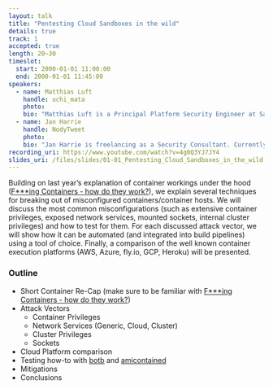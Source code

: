 ```yaml
---
layout: talk
title: "Pentesting Cloud Sandboxes in the wild"
details: true
track: 1
accepted: true
length: 20~30
timeslot:
  start: 2000-01-01 11:00:00
  end: 2000-01-01 11:45:00
speakers: 
  - name: Matthias Luft
    handle: uchi_mata
    photo: 
    bio: "Matthias Luft is a Principal Platform Security Engineer at Salesforce Heroku. After more than 10 years in IT Security, he is still excited about a broad range of topics (from hypervisor security to IT security management) and has presented on them on various occasions. Currently he works on container and cloud security topics."
  - name: Jan Harrie
    handle: NodyTweet
    photo: 
    bio: "Jan Harrie is freelancing as a Security Consultant. Currently, he spends the majority of his research time on containers and their run-time environments. If he is not digging into containers, the daily business consists of securing container environments, security risk assessments, and conceptional topics. In the past he worked as penetration tester, consultant and spend a while in academia."
recording_uri: https://www.youtube.com/watch?v=4g0Q3YJ7JY4
slides_uri: /files/slides/01-01_Pentesting_Cloud_Sandboxes_in_the_wild.pdf
---
```


Building on last year’s explanation of container workings under the hood ([F***ing Containers - how do they work?](https://2019.bsidesmunich.org/talks/01-03_Fucking-Containers/)), we explain several techniques for breaking out of misconfigured containers/container hosts.
We will discuss the most common misconfigurations (such as extensive container privileges, exposed network services, mounted sockets, internal cluster privileges) and how to test for them.
For each discussed attack vector, we will show how it can be automated (and integrated into build pipelines) using a tool of choice.
Finally, a comparison of the well known container execution platforms (AWS, Azure, fly.io, GCP, Heroku) will be presented.


### Outline

  - Short Container Re-Cap (make sure to be familiar with [F***ing Containers - how do they work?](https://2019.bsidesmunich.org/talks/01-03_Fucking-Containers/))
  - Attack Vectors
    - Container Privileges
    - Network Services (Generic, Cloud, Cluster)
    - Cluster Privileges
    - Sockets
  - Cloud Platform comparison
  - Testing how-to with [botb](https://github.com/brompwnie/botb) and [amicontained](https://github.com/genuinetools/amicontained/)
  - Mitigations
  - Conclusions
